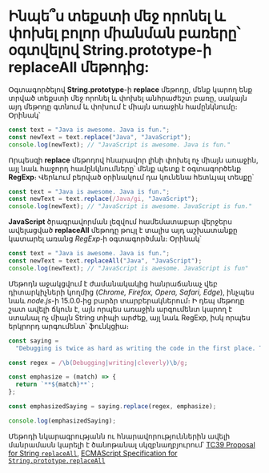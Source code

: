 # Ինպե՞ս տեքստի մեջ որոնել և փոխել բոլոր միանման բառերը՝ օգտվելով String.prototype-ի replaceAll մեթոդից:

Օգտագործելով **String.prototype**-ի **replace** մեթոդը, մենք կարող ենք տրված տեքստի մեջ որոնել և փոխել անհրաժեշտ բառը, սակայն այդ մեթոդը գտնում և փոխում է միայն առաջին համընկնումը։ Օրինակ՝

```js
const text = "Java is awesome. Java is fun.";
const newText = text.replace("Java", "JavaScript");
console.log(newText); // "JavaScript is awesome. Java is fun."
```

Որպեսզի **replace** մեթոդով հնարավոր լինի փոխել ոչ միայն առաջին, այլ նաև հաջորդ համընկնումները՝ մենք պետք է օգտագործենք **RegExp**։ Վերևում բերված օրինակում դա կունենա հետևյալ տեսքը՝

```js
const text = "Java is awesome. Java is fun.";
const newText = text.replace(/Java/gi, "JavaScript");
console.log(newText); // "JavaScript is awesome. JavaScript is fun."
```

**JavaScript** ծրագրավորման լեզվում համեմատաբար վերջերս ավելացված **replaceAll** մեթոդը թույլ է տալիս այդ աշխատանքը կատարել առանց _RegExp_֊ի օգտագործման։ Օրինակ՝

```js
const text = "Java is awesome. Java is fun.";
const newText = text.replaceAll("Java", "JavaScript");
console.log(newText); // "JavaScript is awesome. JavaScript is fun"
```

Մեթոդն աջակցվում է ժամանակակից հանրաճանաչ վեբ դիտարկիչների կողմից (_Chrome, Firefox, Opera, Safari, Edge_), ինչպես նաև _node.js_-ի 15.0.0֊ից բարձր տարբերակներում։ Ի դեպ մեթոդը շատ ավելի ճկուն է, այն որպես առաջին արգումենտ կարող է ստանալ ոչ միայն String տիպի արժեք, այլ նաև RegExp, իսկ որպես երկրորդ արգումենտ՝ ֆունկցիա։

```js
const saying =
  "Debugging is twice as hard as writing the code in the first place. Therefore, if you write the code as cleverly as possible, you are, by definition, not smart enough to debug it.";

const regex = /\b(Debugging|writing|cleverly)\b/g;

const emphasize = (match) => {
  return `**${match}**`;
};

const emphasizedSaying = saying.replace(regex, emphasize);

console.log(emphasizedSaying);
```

Մեթոդի նկարագրությանն ու հնարավորություններին ավելի մանրամասն կարելի է ծանոթանալ սկզբնաղբյուրում՝ [TC39 Proposal for String `replaceAll`](https://github.com/tc39/proposal-string-replaceall), [ECMAScript Specification for `String.prototype.replaceAll`](https://tc39.es/ecma262/multipage/text-processing.html#sec-string.prototype.replaceall)
